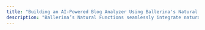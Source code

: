 ```yaml
---
title: "Building an AI-Powered Blog Analyzer Using Ballerina's Natural Functions"
description: "Ballerina’s Natural Functions seamlessly integrate natural language with executable code, enabling developers to describe tasks in plain English and execute them at runtime. This feature allows developers to embed natural language instructions directly into their programs, which are then processed by AI models to produce structured outputs. Natural Functions are particularly useful for tasks that are complex or impractical to implement in traditional code, such as dynamic decision-making, content analysis, or data enrichment. By combining the expressiveness of natural language with the precision of code, Ballerina simplifies development and enhances collaboration between developers and non-technical stakeholders. This innovative approach makes Ballerina a powerful tool for building intelligent, adaptive applications efficiently."
---
```

